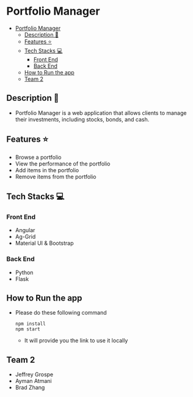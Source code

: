 # Portfolio Manager

- [Portfolio Manager](#portfolio-manager)
  - [Description 📖](#description-)
  - [Features ⭐](#features-)
  - [Tech Stacks 💻](#tech-stacks-)
    - [Front End](#front-end)
    - [Back End](#back-end)
  - [How to Run the app](#how-to-run-the-app)
  - [Team 2](#team-2)

## Description 📖
- Portfolio Manager is a web application that allows clients to manage their investments, including stocks, bonds, and cash.

## Features ⭐
- Browse a portfolio
- View the performance of the portfolio
- Add items in the portfolio
- Remove items from the portfolio

## Tech Stacks 💻
### Front End
- Angular
- Ag-Grid
- Material UI & Bootstrap
  
### Back End
 - Python
- Flask


## How to Run the app
- Please do these following command
  ```
  npm install
  npm start
  ```
  - It will provide you the link to use it locally

## Team 2
- Jeffrey Grospe
- Ayman Atmani
- Brad Zhang
